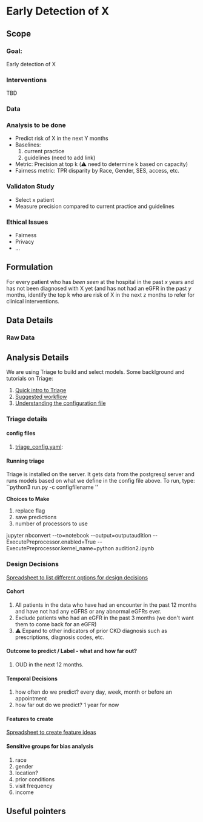 # Early Detection of X
## Scope
### Goal: 
Early detection of X
### Interventions
TBD

### Data

### Analysis to be done
- Predict risk of X in the next Y months
- Baselines: 
  1. current practice
  2. guidelines (need to add link)
- Metric: Precision at top k (:warning: need to determine k based on capacity)
- Fairness metric: TPR disparity by Race, Gender, SES, access, etc.

### Validaton Study
- Select x patient
- Measure precision compared to current practice and guidelines

### Ethical Issues
- Fairness
- Privacy
- ...

## Formulation
For every patient who has *been seen* at the hospital in the past *x* years and  has not been diagnosed with X yet (and has not had an eGFR in the past *y* months, identify the top k who are risk of X in the next z months to refer for clinical interventions. 

## Data Details
### Raw Data

## Analysis Details
We are using Triage to build and select models. Some backlground and tutorials on Triage:
1. [Quick intro to Triage](https://dssg.github.io/triage/quickstart/)
2. [Suggested workflow](https://dssg.github.io/triage/triage_project_workflow/)
3. [Understanding the configuration file](https://dssg.github.io/triage/experiments/experiment-config/#experiment-configuration)
  

### Triage details
#### config files
1. [triage_config.yaml](triage/triage_config.yaml): 

#### Running triage
Triage is installed on the server. It gets data from the postgresql server and runs models based on what we define in the config file above.
To run, type:
``python3 run.py -c configfilename ''

**Choices to Make**
1. replace flag
2. save predictions
3. number of processors to use

 jupyter nbconvert --to=notebook --output=outputaudition --ExecutePreprocessor.enabled=True --ExecutePreprocessor.kernel_name=python audition2.ipynb


### Design Decisions
[Spreadsheet to list different options for design decisions]()

#### Cohort
1. All patients in the data who have had an encounter in the past 12 months and have not had any eGFRS or any abnormal eGFRs ever. 
2. Exclude patients who had an eGFR in the past 3 months (we don't want them to come back for an eGFR)
3. :warning: Expand to other indicators of prior CKD diagnosis such as prescriptions, diagnosis codes, etc.

#### Outcome to predict / Label - what and how far out?
1. OUD in the next 12 months. 

#### Temporal Decisions
1. how often do we predict? every day, week, month or before an appointment
2. how far out do we predict? 1 year for now

#### Features to create
[Spreadsheet to create feature ideas](https://docs.google.com)

#### Sensitive groups for bias analysis
1. race
2. gender
3. location?
4. prior conditions
5. visit frequency
6. income


## Useful pointers
